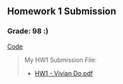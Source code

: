 ## Homework 1 Submission 

### Grade: 98 :) 


[Code](https://github.com/odnaiviv/CSC-4330/tree/main/Homework%201/hw1) 


>My HW1 Submission File: 
>* [HW1 - Vivian Do.pdf](https://github.com/odnaiviv/CSC-4330/blob/main/Homework%201/HW1%20-%20Vivian%20Do.pdf)

